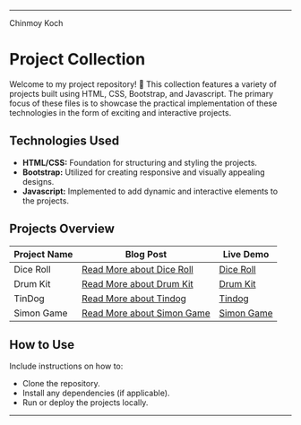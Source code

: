 
---
Chinmoy Koch
# Project Collection

Welcome to my project repository! 🚀 This collection features a variety of projects built using HTML, CSS, Bootstrap, and Javascript. The primary focus of these files is to showcase the practical implementation of these technologies in the form of exciting and interactive projects.

## Technologies Used
- **HTML/CSS:** Foundation for structuring and styling the projects.
- **Bootstrap:** Utilized for creating responsive and visually appealing designs.
- **Javascript:** Implemented to add dynamic and interactive elements to the projects.

## Projects Overview
| Project Name           |Blog Post| Live Demo                                 |
|------------------------|-----|-------------------------------------------|
| Dice Roll              |[Read More about Dice Roll](https://akshaya101.github.io/projects/dice/)| [Dice Roll](https://akshaya101.github.io/javascript-projects/dice-roll/) |
| Drum Kit               |[Read More about Drum Kit](https://akshaya101.github.io/projects/drum-kit/)| [Drum Kit](https://akshaya101.github.io/javascript-projects/drum-kit/) |
| TinDog                 |[Read More about Tindog](https://akshaya101.github.io/projects/tindog/)| [Tindog](https://akshaya101.github.io/javascript-projects/tindog/) |
| Simon Game             |[Read More about Simon Game](https://akshaya101.github.io/projects/simon-game/)| [Simon Game](https://akshaya101.github.io/javascript-projects/simon-game/) |

## How to Use
Include instructions on how to:
- Clone the repository.
- Install any dependencies (if applicable).
- Run or deploy the projects locally.

---
